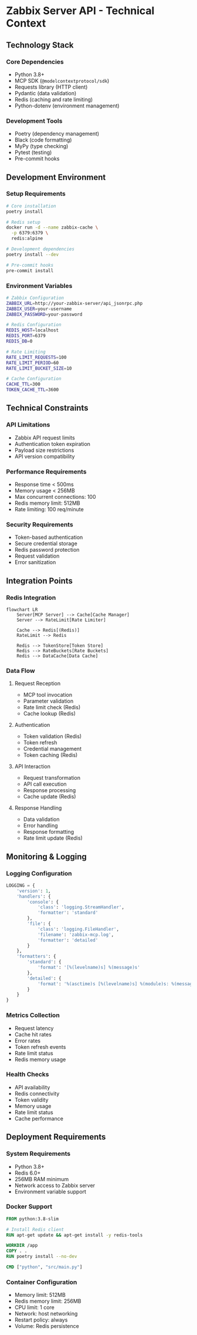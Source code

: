 # Zabbix Server API - Technical Context

## Technology Stack

### Core Dependencies
- Python 3.8+
- MCP SDK (`@modelcontextprotocol/sdk`)
- Requests library (HTTP client)
- Pydantic (data validation)
- Redis (caching and rate limiting)
- Python-dotenv (environment management)

### Development Tools
- Poetry (dependency management)
- Black (code formatting)
- MyPy (type checking)
- Pytest (testing)
- Pre-commit hooks

## Development Environment

### Setup Requirements
```bash
# Core installation
poetry install

# Redis setup
docker run -d --name zabbix-cache \
  -p 6379:6379 \
  redis:alpine

# Development dependencies
poetry install --dev

# Pre-commit hooks
pre-commit install
```

### Environment Variables
```bash
# Zabbix Configuration
ZABBIX_URL=http://your-zabbix-server/api_jsonrpc.php
ZABBIX_USER=your-username
ZABBIX_PASSWORD=your-password

# Redis Configuration
REDIS_HOST=localhost
REDIS_PORT=6379
REDIS_DB=0

# Rate Limiting
RATE_LIMIT_REQUESTS=100
RATE_LIMIT_PERIOD=60
RATE_LIMIT_BUCKET_SIZE=10

# Cache Configuration
CACHE_TTL=300
TOKEN_CACHE_TTL=3600
```

## Technical Constraints

### API Limitations
- Zabbix API request limits
- Authentication token expiration
- Payload size restrictions
- API version compatibility

### Performance Requirements
- Response time < 500ms
- Memory usage < 256MB
- Max concurrent connections: 100
- Redis memory limit: 512MB
- Rate limiting: 100 req/minute

### Security Requirements
- Token-based authentication
- Secure credential storage
- Redis password protection
- Request validation
- Error sanitization

## Integration Points

### Redis Integration
```mermaid
flowchart LR
    Server[MCP Server] --> Cache[Cache Manager]
    Server --> RateLimit[Rate Limiter]

    Cache --> Redis[(Redis)]
    RateLimit --> Redis

    Redis --> TokenStore[Token Store]
    Redis --> RateBuckets[Rate Buckets]
    Redis --> DataCache[Data Cache]
```

### Data Flow
1. Request Reception
   - MCP tool invocation
   - Parameter validation
   - Rate limit check (Redis)
   - Cache lookup (Redis)

2. Authentication
   - Token validation (Redis)
   - Token refresh
   - Credential management
   - Token caching (Redis)

3. API Interaction
   - Request transformation
   - API call execution
   - Response processing
   - Cache update (Redis)

4. Response Handling
   - Data validation
   - Error handling
   - Response formatting
   - Rate limit update (Redis)

## Monitoring & Logging

### Logging Configuration
```python
LOGGING = {
    'version': 1,
    'handlers': {
        'console': {
            'class': 'logging.StreamHandler',
            'formatter': 'standard'
        },
        'file': {
            'class': 'logging.FileHandler',
            'filename': 'zabbix-mcp.log',
            'formatter': 'detailed'
        }
    },
    'formatters': {
        'standard': {
            'format': '[%(levelname)s] %(message)s'
        },
        'detailed': {
            'format': '%(asctime)s [%(levelname)s] %(module)s: %(message)s'
        }
    }
}
```

### Metrics Collection
- Request latency
- Cache hit rates
- Error rates
- Token refresh events
- Rate limit status
- Redis memory usage

### Health Checks
- API availability
- Redis connectivity
- Token validity
- Memory usage
- Rate limit status
- Cache performance

## Deployment Requirements

### System Requirements
- Python 3.8+
- Redis 6.0+
- 256MB RAM minimum
- Network access to Zabbix server
- Environment variable support

### Docker Support
```dockerfile
FROM python:3.8-slim

# Install Redis client
RUN apt-get update && apt-get install -y redis-tools

WORKDIR /app
COPY . .
RUN poetry install --no-dev

CMD ["python", "src/main.py"]
```

### Container Configuration
- Memory limit: 512MB
- Redis memory limit: 256MB
- CPU limit: 1 core
- Network: host networking
- Restart policy: always
- Volume: Redis persistence
